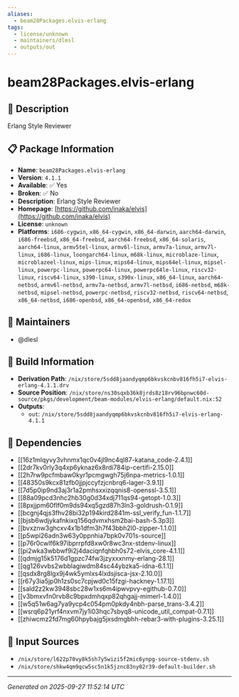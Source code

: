 ```yaml
---
aliases:
  - beam28Packages.elvis-erlang
tags:
  - license/unknown
  - maintainers/dlesl
  - outputs/out
---
```


# beam28Packages.elvis-erlang

## 📝 Description

Erlang Style Reviewer

## 📋 Package Information

- **Name**: `beam28Packages.elvis-erlang`
- **Version**: `4.1.1`
- **Available**: ✅ Yes
- **Broken**: ✅ No
- **Description**: Erlang Style Reviewer
- **Homepage**: [https://github.com/inaka/elvis](https://github.com/inaka/elvis)
- **License**: `unknown`
- **Platforms**: `i686-cygwin`, `x86_64-cygwin`, `x86_64-darwin`, `aarch64-darwin`, `i686-freebsd`, `x86_64-freebsd`, `aarch64-freebsd`, `x86_64-solaris`, `aarch64-linux`, `armv5tel-linux`, `armv6l-linux`, `armv7a-linux`, `armv7l-linux`, `i686-linux`, `loongarch64-linux`, `m68k-linux`, `microblaze-linux`, `microblazeel-linux`, `mips-linux`, `mips64-linux`, `mips64el-linux`, `mipsel-linux`, `powerpc-linux`, `powerpc64-linux`, `powerpc64le-linux`, `riscv32-linux`, `riscv64-linux`, `s390-linux`, `s390x-linux`, `x86_64-linux`, `aarch64-netbsd`, `armv6l-netbsd`, `armv7a-netbsd`, `armv7l-netbsd`, `i686-netbsd`, `m68k-netbsd`, `mipsel-netbsd`, `powerpc-netbsd`, `riscv32-netbsd`, `riscv64-netbsd`, `x86_64-netbsd`, `i686-openbsd`, `x86_64-openbsd`, `x86_64-redox`
## 👥 Maintainers

- @dlesl


## 🔧 Build Information

- **Derivation Path**: `/nix/store/5sdd8jaandyqmp6bkvskcnbv816fh5i7-elvis-erlang-4.1.1.drv`
- **Source Position**: `/nix/store/ns30sqxb36k8jrds8z18rv96bpnwc60d-source/pkgs/development/beam-modules/elvis-erlang/default.nix:52`
- **Outputs**:
  - `out`:  `/nix/store/5sdd8jaandyqmp6bkvskcnbv816fh5i7-elvis-erlang-4.1.1`

## 🔗 Dependencies

- [[16z1mlqyvy3vhnmx1qc0v4jl9nc4ql87-katana_code-2.4.1]]
- [[2dr7kv0rly3q4xp6yknaz6x8rdi784ip-certifi-2.15.0]]
- [[2h7rw9pcfmbaw0kyr1pcmgwgh75j6npa-metrics-1.0.1]]
- [[48350s9kcx81zfb0jjpjccyfzjcnbrq6-lager-3.9.1]]
- [[7d5p0ip9nd3aj3r1a2pmhsxxizqqnis8-openssl-3.5.1]]
- [[88a09pcd3nhc2hb30g0d34xdj711qs94-getopt-1.0.3]]
- [[8pxjjpm60flf0m9ds94xq5gzd87h3ln3-goldrush-0.1.9]]
- [[bcgnj4qjs3fhv28bi32p194kird2841m-ssl_verify_fun-1.1.7]]
- [[bjsb6wdjykafnkixq156qdvmxhsm2bai-bash-5.3p3]]
- [[bvxznw3ghcxv4x1b1dfm3h7f43bbh2l0-zipper-1.1.0]]
- [[p5wpi26adn3w63y0ppnhia7bpk0v701s-source]]
- [[p76r0cwlf6k97ibprrpfd8xw0r8wc3nx-stdenv-linux]]
- [[pi2wka3wbbwf9i2j4daciqnfqhbh0s72-elvis_core-4.1.1]]
- [[qdmjg15k5176d1gpzc74fw3jzyxxxnmy-erlang-28.1]]
- [[qg126vvbs2wbblagiwdm84sc44ybzka5-idna-6.1.1]]
- [[qsdx8rg8lgx9j4wk5ymlxs4lxdsjisca-jsx-2.10.0]]
- [[r67y3ia5jp0h1zs0sc7cpjwd0c15fzgi-hackney-1.17.1]]
- [[sald2z2kw3948sbc28w1xs6m4ipwvpvy-egithub-0.7.0]]
- [[v3bmxvfn0rvb8c9bpxdmhqxp82qhgajj-mimerl-1.4.0]]
- [[w5q51w6ag7ya9ycp4c054pm0pkdy4nbh-parse_trans-3.4.2]]
- [[wsrq6p21yrf4nxvm7jy1i03hqc7sbyq8-unicode_util_compat-0.7.1]]
- [[zhiwcmz2fd7mg60hpybajg5jxsdmgbhh-rebar3-with-plugins-3.25.1]]

## 📁 Input Sources

- `/nix/store/l622p70vy8k5sh7y5wizi5f2mic6ynpg-source-stdenv.sh`
- `/nix/store/shkw4qm9qcw5sc5n1k5jznc83ny02r39-default-builder.sh`

---
*Generated on 2025-09-27 11:52:14 UTC*
